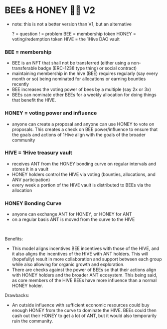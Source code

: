 # BEEs & HONEY 🐝🍯 V2
- note: this is not a better version than V1, but an alternative

    ? = question
    ! = problem
    BEE = membership token
    HONEY = voting/redemption token
    HIVE = the 1Hive DAO vault

### BEE = membership
- BEE is an NFT that shall not be transferred (either using a non-transferable badge (ERC-1238 type thing) or social contract)
- maintaining membership in the hive (BEE) requires regularly (say every month or so) being nominated for allocations or earning bounties recently
- BEE increases the voting power of bees by a multiple (say 2x or 3x)
- BEEs can nominate other BEEs for a weekly allocation for doing things that benefit the HIVE. 

### HONEY = voting power and influence
- anyone can create a proposal and anyone can use HONEY to vote on proposals. This creates a check on BEE power/influence to ensure that the goals and actions of 1Hive align with the goals of the broader community

### HIVE = 1Hive treasury vault
- receives ANT from the HONEY bonding curve on regular intervals and stores it in a vault
- HONEY holders control the HIVE via voting (bounties, allocations, and ANV participation)
- every week a portion of the HIVE vault is distributed to BEEs via the allocation

### HONEY Bonding Curve
- anyone can exchange ANT for HONEY, or HONEY for ANT
- on a regular basis ANT is moved from the curve to the HIVE

<br> 

Benefits:
- This model aligns incentives BEE incentives with those of the HIVE, and it also aligns the incentives of the HIVE with ANT holders. This will (hopefully) result in more collaboration and support between each group while also allowing for organic growth and exploration.
- There are checks against the power of BEEs so that their actions align with HONEY holders and the broader ANT ecosystem. This being said, as core members of the HIVE BEEs have more influence than a normal HONEY holder.

Drawbacks:
- An outside influence with sufficient economic resources could buy enough HONEY from the curve to dominate the HIVE. BEEs could then cash out their HONEY to get a lot of ANT, but it would also temporarily ruin the community. 
